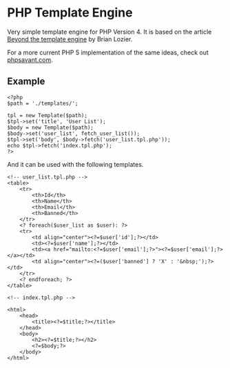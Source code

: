 PHP Template Engine
==

Very simple template engine for PHP Version 4. It is based on the article [Beyond the template engine](http://articles.sitepoint.com/article/beyond-template-engine) by Brian Lozier.

For a more current PHP 5 implementation of the same ideas, check out [phpsavant.com](http://phpsavant.com/).

Example
--

    <?php
    $path = './templates/';

    tpl = new Template($path);
    $tpl->set('title', 'User List');
    $body = new Template($path);
    $body->set('user_list', fetch_user_list());
    $tpl->set('body', $body->fetch('user_list.tpl.php'));
    echo $tpl->fetch('index.tpl.php');
    ?>

And it can be used with the following templates.

    <!-- user_list.tpl.php -->
    <table>
        <tr>
            <th>Id</th>
            <th>Name</th>
            <th>Email</th>
            <th>Banned</th>
        </tr>
        <? foreach($user_list as $user): ?>
        <tr>
            <td align="center"><?=$user['id'];?></td>
            <td><?=$user['name'];?></td>
            <td><a href="mailto:<?=$user['email'];?>"><?=$user['email'];?></a></td>
            <td align="center"><?=($user['banned'] ? 'X' : '&nbsp;');?></td>
        </tr>
        <? endforeach; ?>
    </table>

    <!-- index.tpl.php -->

    <html>
        <head>
            <title><?=$title;?></title>
        </head>
        <body>
            <h2><?=$title;?></h2>
            <?=$body;?>
        </body>
    </html>
